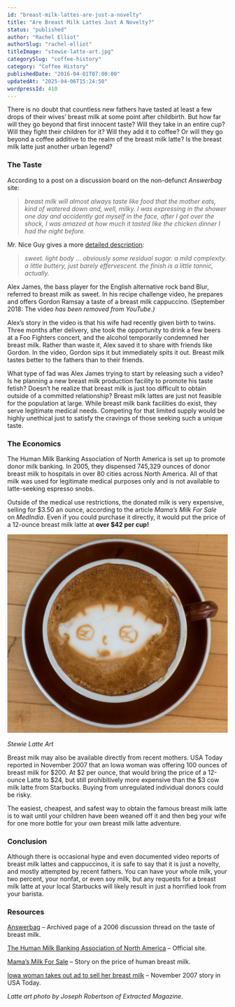 ```yaml
---
id: "breast-milk-lattes-are-just-a-novelty"
title: "Are Breast Milk Lattes Just A Novelty?"
status: "published"
author: "Rachel Elliot"
authorSlug: "rachel-elliot"
titleImage: "stewie-latte-art.jpg"
categorySlug: "coffee-history"
category: "Coffee History"
publishedDate: "2016-04-01T07:00:00"
updatedAt: "2025-04-06T15:24:50"
wordpressId: 410
---
```


There is no doubt that countless new fathers have tasted at least a few drops of their wives’ breast milk at some point after childbirth. But how far will they go beyond that first innocent taste? Will they take in an entire cup? Will they fight their children for it? Will they add it to coffee? Or will they go beyond a coffee additive to the realm of the breast milk latte? Is the breast milk latte just another urban legend?

### The Taste

According to a post on a discussion board on the non-defunct _Answerbag_ site:

> _breast milk will almost always taste like food that the mother eats, kind of watered down and, well, milky. I was expressing in the shower one day and accidently got myself in the face, after I got over the shock, I was amazed at how much it tasted like the chicken dinner I had the night before._

Mr. Nice Guy gives a more [detailed description](https://bonnehomme.blogspot.com/2005/06/things-i-do-while-wife-and-kid-are.html):

> _sweet. light body … obviously some residual sugar. a mild complexity. a little buttery, just barely effervescent. the finish is a little tannic, actually._

Alex James, the bass player for the English alternative rock band Blur, referred to breast milk as sweet. In his recipe challenge video, he prepares and offers Gordon Ramsay a taste of a breast milk cappuccino. (September 2018: The video _has been removed from YouTube.)_

Alex’s story in the video is that his wife had recently given birth to twins. Three months after delivery, she took the opportunity to drink a few beers at a Foo Fighters concert, and the alcohol temporarily condemned her breast milk. Rather than waste it, Alex saved it to share with friends like Gordon. In the video, Gordon sips it but immediately spits it out. Breast milk tastes better to the fathers than to their friends.

What type of fad was Alex James trying to start by releasing such a video? Is he planning a new breast milk production facility to promote his taste fetish? Doesn’t he realize that breast milk is just too difficult to obtain outside of a committed relationship? Breast milk lattes are just not feasible for the population at large. While breast milk bank facilities do exist, they serve legitimate medical needs. Competing for that limited supply would be highly unethical just to satisfy the cravings of those seeking such a unique taste.

### The Economics

The Human Milk Banking Association of North America is set up to promote donor milk banking. In 2005, they dispensed 745,329 ounces of donor breast milk to hospitals in over 80 cities across North America. All of that milk was used for legitimate medical purposes only and is not available to latte-seeking espresso snobs.

Outside of the medical use restrictions, the donated milk is very expensive, selling for $3.50 an ounce, according to the article _Mama’s Milk For Sale_ on *MedIndia*. Even if you could purchase it directly, it would put the price of a 12-ounce breast milk latte at **over $42 per cup!**

![stewie-latte-art](stewie-latte-art.jpg)

_Stewie Latte Art_

Breast milk may also be available directly from recent mothers. USA Today reported in November 2007 that an Iowa woman was offering 100 ounces of breast milk for $200. At $2 per ounce, that would bring the price of a 12-ounce Latte to $24, but still prohibitively more expensive than the $3 cow milk latte from Starbucks. Buying from unregulated individual donors could be risky.

The easiest, cheapest, and safest way to obtain the famous breast milk latte is to wait until your children have been weaned off it and then beg your wife for one more bottle for your own breast milk latte adventure.

### Conclusion

Although there is occasional hype and even documented video reports of breast milk lattes and cappuccinos, it is safe to say that it is just a novelty, and mostly attempted by recent fathers. You can have your whole milk, your two percent, your nonfat, or even soy milk, but any requests for a breast milk latte at your local Starbucks will likely result in just a horrified look from your barista.

### Resources

[Answerbag](http://web.archive.org/web/20130902081033/http://www.answerbag.com/q_view/73253) – Archived page of a 2006 discussion thread on the taste of breast milk.

[The Human Milk Banking Association of North America](https://www.hmbana.org/) – Official site.

[Mama’s Milk For Sale](https://www.medindia.net/news/mamas-milk-on-sale-8838-1.htm) – Story on the price of human breast milk.

[Iowa woman takes out ad to sell her breast milk](http://web.archive.org/web/20161112015337/http://usatoday30.usatoday.com/news/offbeat/2007-11-04-breastmilk-sale_N.htm) – November 2007 story in USA Today.

_Latte art photo by Joseph Robertson of Extracted Magazine._
